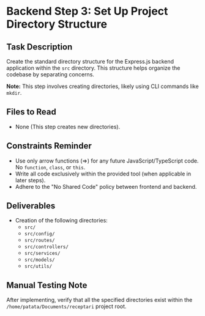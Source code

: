 # Backend Step 3: Set Up Project Directory Structure

## Task Description
Create the standard directory structure for the Express.js backend application within the `src` directory. This structure helps organize the codebase by separating concerns.

**Note:** This step involves creating directories, likely using CLI commands like `mkdir`.

## Files to Read
*   None (This step creates new directories).

## Constraints Reminder
*   Use only arrow functions (=>) for any future JavaScript/TypeScript code. No `function`, `class`, or `this`.
*   Write all code exclusively within the provided tool (when applicable in later steps).
*   Adhere to the "No Shared Code" policy between frontend and backend.

## Deliverables
*   Creation of the following directories:
    *   `src/`
    *   `src/config/`
    *   `src/routes/`
    *   `src/controllers/`
    *   `src/services/`
    *   `src/models/`
    *   `src/utils/`

## Manual Testing Note
After implementing, verify that all the specified directories exist within the `/home/patata/Documents/receptari` project root.